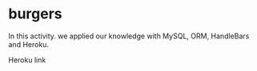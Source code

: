 # burgers

In this activity. we applied our knowledge with MySQL, ORM, HandleBars and Heroku.

Heroku link 
